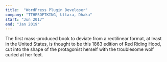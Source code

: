 ```yaml
---
title:  "WordPress Plugin Developer"
company: "TTHESOFTKING, Uttara, Dhaka"
start: "Jun 2017"
end: "Jan 2019"
---
```

The first mass-produced book to deviate from a rectilinear format, at least in the United States, is thought to be this 1863 edition of Red Riding Hood, cut into the shape of the protagonist herself with the troublesome wolf curled at her feet.